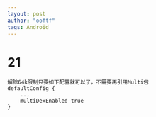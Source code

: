 ```yaml
---
layout: post
author: "ooftf"
tags: Android
---
```


# 21
    解除64k限制只要如下配置就可以了，不需要再引用Multi包
    defaultConfig {
        ...
        multiDexEnabled true
    }
